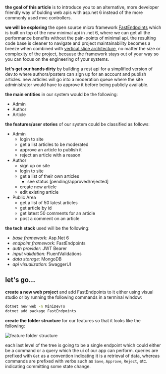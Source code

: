 **the goal of this article** is to introduce you to an alternative, more developer friendly way of bulding web apis with asp.net 6 instead of the more commonly used mvc controllers.

**we will be exploring** the open source micro framework [FastEndpoints](https://fast-endpoints.com/) which is built on top of the new minimal api in .net 6, where we can get all the performance benefits without the pain-points of minimal api. the resulting code base is cleaner to navigate and project maintainability becomes a breeze when combined with [vertical slice architecture](https://www.ghyston.com/insights/architecting-for-maintainability-through-vertical-slices), no matter the size or complexity of the project, because the framework stays out of your way so you can focus on the engineering of your systems.

**let's get our hands dirty** by building a rest api for a simplified version of dev.to where authors/posters can sign up for an account and publish articles. new articles will go into a moderation queue where the site administrator would have to approve it before being publicly available.

**the main entities** in our system would be the following:
- Admin
- Author
- Article

**the features/user stories** of our system could be classified as follows:
- Admin
  - login to site
  - get a list articles to be moderated
  - approve an article to publish it
  - reject an article with a reason
- Author
  - sign up on site
  - login to site
  - get a list of their own articles
     - see status [pending/approved/rejected]
  - create new article
  - edit existing article
- Public Area
  - get a list of 50 latest articles
  - get article by id
  - get latest 50 comments for an article
  - post a comment on an article

**the tech stack** used will be the following:
- *base framework:* Asp.Net 6
- *endpoint framework:* FastEndpoints
- *auth provider:* JWT Bearer
- *input validation:* FluentValidations
- *data storage:* MongoDB
- *api visualization:* SwaggerUI

## let's go...

**create a new web project** and add FastEndpoints to it either using visual studio or by running the following commands in a terminal window:
```bash
dotnet new web -n MiniDevTo
dotnet add package FastEndpoints
```

**create the folder structure** for our features so that it looks like the following:

![feature folder structure](https://dev-to-uploads.s3.amazonaws.com/uploads/articles/alci7aefu6bc9ib04pho.png)

each last level of the tree is going to be a single endpoint which could either be a command or a query which the ui of our app can perform. queries are prefixed with `Get` as a convention indicating it is a retrieval of data, whereas commands are prefixed with verbs such as `Save`, `Approve`, `Reject`, etc. indicating committing some state change.



